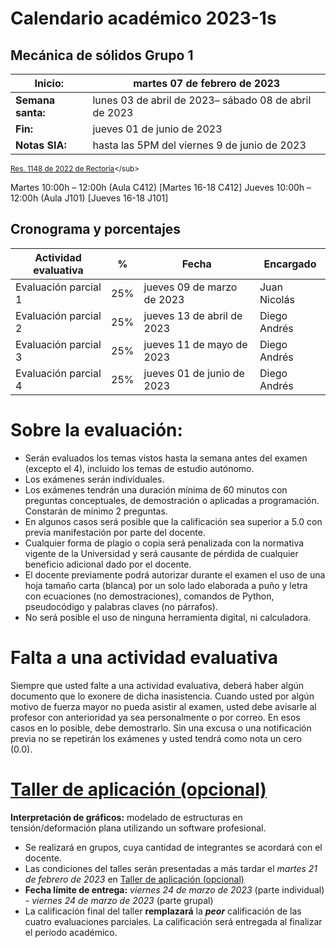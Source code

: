 # Calendario académico 2023-1s

## Mecánica de sólidos Grupo 1
| **Inicio:**               | martes 07 de febrero de 2023                                     |
| ---                       | ---                                                             |
| **Semana santa:**         | lunes 03 de abril de 2023– sábado 08 de abril de 2023           |
| **Fin:**                  | jueves 01 de junio de 2023                                    |
| **Notas SIA:**            | hasta las 5PM del viernes 9 de junio de 2023                    |

<sub>[Res. 1148 de 2022 de Rectoría]([http://www.legal.unal.edu.co/rlunal/home/doc.jsp?d_i=99433](http://dama.manizales.unal.edu.co/wp-content/uploads/2023/01/1148-calendario.pdf))</sub>

Martes 10:00h – 12:00h (Aula C412) [Martes 16-18 C412]
Jueves 10:00h – 12:00h (Aula J101) [Jueves 16-18 J101]

## Cronograma y porcentajes

| **Actividad evaluativa** | **%** | **Fecha**                       | **Encargado**|
| ---                      | ---   | ---                             | ---          |
| Evaluación parcial 1     | 25%   | jueves 09 de marzo de 2023  | Juan Nicolás |
| Evaluación parcial 2     | 25%   | jueves 13 de abril de 2023  | Diego Andrés |
| Evaluación parcial 3     | 25%   | jueves 11 de mayo de 2023   | Diego Andrés |
| Evaluación parcial 4     | 25%   | jueves 01 de junio de 2023  | Diego Andrés |

# Sobre la evaluación:
- Serán evaluados los temas vistos hasta la semana antes del examen (excepto el 4), incluido los temas de estudio autónomo.
- Los exámenes serán individuales.
- Los exámenes tendrán una duración mínima de 60 minutos con preguntas conceptuales, de demostración o aplicadas a programación. Constarán de mínimo 2 preguntas.
- En algunos casos será posible que la calificación sea superior a 5.0 con previa manifestación por parte del docente.
- Cualquier forma de plagio o copia será penalizada con la normativa vigente de la Universidad y será causante de pérdida de cualquier beneficio adicional dado por el docente.
- El docente previamente podrá autorizar durante el examen el uso de una hoja tamaño carta (blanca) por un solo lado elaborada a puño y letra con ecuaciones (no demostraciones), comandos de Python, pseudocódigo y palabras claves (no párrafos). 
- No será posible el uso de ninguna herramienta digital, ni calculadora.

# Falta a una actividad evaluativa
Siempre que usted falte a una actividad evaluativa, deberá haber algún documento que lo exonere de dicha inasistencia. Cuando usted por algún motivo de fuerza mayor no pueda asistir al examen, usted debe avisarle al profesor con anterioridad ya sea personalmente o por correo. En esos casos en lo posible, debe demostrarlo. Sin una excusa o una notificación previa no se repetirán los exámenes y usted tendrá como nota un cero (0.0).

# [Taller de aplicación (opcional)](/docs/taller_2023-1s.md)
**Interpretación de gráficos:** modelado de estructuras en tensión/deformación plana utilizando un software profesional.

- Se realizará en grupos, cuya cantidad de integrantes se acordará con el docente.
- Las condiciones del talles serán presentadas a más tardar el *martes 21 de febrero de 2023* en [Taller de aplicación (opcional)](/docs/taller_2023-1s.md)
- **Fecha límite de entrega:** *viernes 24 de marzo de 2023* (parte individual) - *viernes 24 de marzo de 2023* (parte grupal)
- La calificación final del taller **remplazará** la ***peor*** calificación de las cuatro evaluaciones parciales. La calificación será entregada al finalizar el periodo académico.
